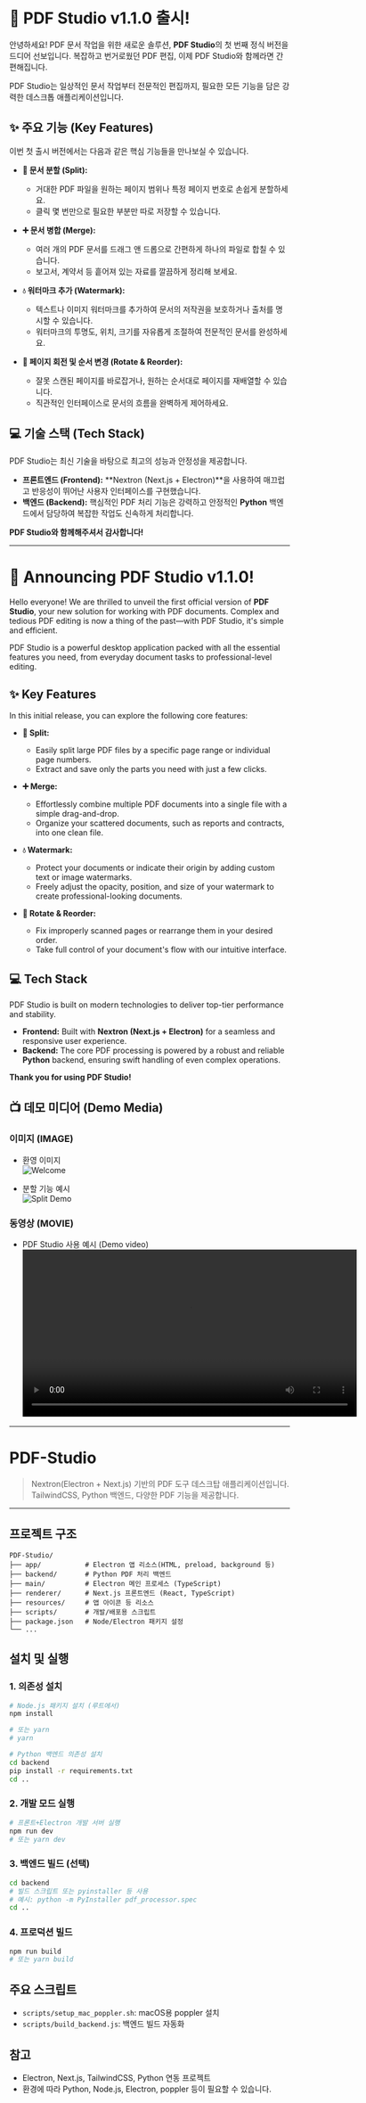 # 🎉 PDF Studio v1.1.0 출시!

안녕하세요! PDF 문서 작업을 위한 새로운 솔루션, **PDF Studio**의 첫 번째 정식 버전을 드디어 선보입니다. 복잡하고 번거로웠던 PDF 편집, 이제 PDF Studio와 함께라면 간편해집니다.

PDF Studio는 일상적인 문서 작업부터 전문적인 편집까지, 필요한 모든 기능을 담은 강력한 데스크톱 애플리케이션입니다.

## ✨ 주요 기능 (Key Features)

이번 첫 출시 버전에서는 다음과 같은 핵심 기능들을 만나보실 수 있습니다.

*   **📄 문서 분할 (Split):**
    *   거대한 PDF 파일을 원하는 페이지 범위나 특정 페이지 번호로 손쉽게 분할하세요.
    *   클릭 몇 번만으로 필요한 부분만 따로 저장할 수 있습니다.

*   **➕ 문서 병합 (Merge):**
    *   여러 개의 PDF 문서를 드래그 앤 드롭으로 간편하게 하나의 파일로 합칠 수 있습니다.
    *   보고서, 계약서 등 흩어져 있는 자료를 깔끔하게 정리해 보세요.

*   **💧 워터마크 추가 (Watermark):**
    *   텍스트나 이미지 워터마크를 추가하여 문서의 저작권을 보호하거나 출처를 명시할 수 있습니다.
    *   워터마크의 투명도, 위치, 크기를 자유롭게 조절하여 전문적인 문서를 완성하세요.

*   **🔄 페이지 회전 및 순서 변경 (Rotate & Reorder):**
    *   잘못 스캔된 페이지를 바로잡거나, 원하는 순서대로 페이지를 재배열할 수 있습니다.
    *   직관적인 인터페이스로 문서의 흐름을 완벽하게 제어하세요.

## 💻 기술 스택 (Tech Stack)

PDF Studio는 최신 기술을 바탕으로 최고의 성능과 안정성을 제공합니다.

*   **프론트엔드 (Frontend):** **Nextron (Next.js + Electron)**을 사용하여 매끄럽고 반응성이 뛰어난 사용자 인터페이스를 구현했습니다.
*   **백엔드 (Backend):** 핵심적인 PDF 처리 기능은 강력하고 안정적인 **Python** 백엔드에서 담당하여 복잡한 작업도 신속하게 처리합니다.

**PDF Studio와 함께해주셔서 감사합니다!**

***

# 🎉 Announcing PDF Studio v1.1.0!

Hello everyone! We are thrilled to unveil the first official version of **PDF Studio**, your new solution for working with PDF documents. Complex and tedious PDF editing is now a thing of the past—with PDF Studio, it's simple and efficient.

PDF Studio is a powerful desktop application packed with all the essential features you need, from everyday document tasks to professional-level editing.

## ✨ Key Features

In this initial release, you can explore the following core features:

*   **📄 Split:**
    *   Easily split large PDF files by a specific page range or individual page numbers.
    *   Extract and save only the parts you need with just a few clicks.

*   **➕ Merge:**
    *   Effortlessly combine multiple PDF documents into a single file with a simple drag-and-drop.
    *   Organize your scattered documents, such as reports and contracts, into one clean file.

*   **💧 Watermark:**
    *   Protect your documents or indicate their origin by adding custom text or image watermarks.
    *   Freely adjust the opacity, position, and size of your watermark to create professional-looking documents.

*   **🔄 Rotate & Reorder:**
    *   Fix improperly scanned pages or rearrange them in your desired order.
    *   Take full control of your document's flow with our intuitive interface.

## 💻 Tech Stack

PDF Studio is built on modern technologies to deliver top-tier performance and stability.

*   **Frontend:** Built with **Nextron (Next.js + Electron)** for a seamless and responsive user experience.
*   **Backend:** The core PDF processing is powered by a robust and reliable **Python** backend, ensuring swift handling of even complex operations.

**Thank you for using PDF Studio!**

## 📺 데모 미디어 (Demo Media)

### 이미지 (IMAGE)
- 환영 이미지  
  ![Welcome](./asset/welcome.png)

- 분할 기능 예시  
  ![Split Demo](./asset/split.png)

### 동영상 (MOVIE)

- PDF Studio 사용 예시 (Demo video)
  <video src="./asset/test.mov" controls width="600"></video>

***

# PDF-Studio

> Nextron(Electron + Next.js) 기반의 PDF 도구 데스크탑 애플리케이션입니다. TailwindCSS, Python 백엔드, 다양한 PDF 기능을 제공합니다.

---

## 프로젝트 구조

```
PDF-Studio/
├── app/           # Electron 앱 리소스(HTML, preload, background 등)
├── backend/       # Python PDF 처리 백엔드
├── main/          # Electron 메인 프로세스 (TypeScript)
├── renderer/      # Next.js 프론트엔드 (React, TypeScript)
├── resources/     # 앱 아이콘 등 리소스
├── scripts/       # 개발/배포용 스크립트
├── package.json   # Node/Electron 패키지 설정
└── ...
```

## 설치 및 실행

### 1. 의존성 설치

```bash
# Node.js 패키지 설치 (루트에서)
npm install

# 또는 yarn
# yarn

# Python 백엔드 의존성 설치
cd backend
pip install -r requirements.txt
cd ..
```

### 2. 개발 모드 실행

```bash
# 프론트+Electron 개발 서버 실행
npm run dev
# 또는 yarn dev
```

### 3. 백엔드 빌드 (선택)

```bash
cd backend
# 빌드 스크립트 또는 pyinstaller 등 사용
# 예시: python -m PyInstaller pdf_processor.spec
cd ..
```

### 4. 프로덕션 빌드

```bash
npm run build
# 또는 yarn build
```

## 주요 스크립트

- `scripts/setup_mac_poppler.sh`: macOS용 poppler 설치
- `scripts/build_backend.js`: 백엔드 빌드 자동화

## 참고

- Electron, Next.js, TailwindCSS, Python 연동 프로젝트
- 환경에 따라 Python, Node.js, Electron, poppler 등이 필요할 수 있습니다.
